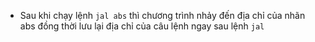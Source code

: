 - Sau khi chạy lệnh `jal abs` thì chương trình nhảy đến địa chỉ của nhãn abs đồng thời lưu lại địa chỉ của câu lệnh ngay sau lệnh `jal`

